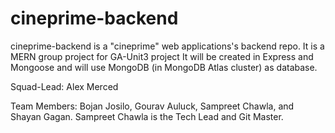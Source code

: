 # cineprime-backend
cineprime-backend is a "cineprime" web applications's backend repo. It is a MERN group project for GA-Unit3 project  It will be created in Express and Mongoose and will use MongoDB (in MongoDB Atlas cluster) as database.

Squad-Lead: Alex Merced

Team Members: Bojan Josilo, Gourav Auluck, Sampreet Chawla, and Shayan Gagan. Sampreet Chawla is the Tech Lead and Git Master.









